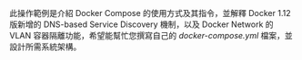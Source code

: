 此操作範例是介紹 Docker Compose 的使用方式及其指令，並解釋 Docker 1.12 版新增的 DNS-based Service Discovery 機制，以及 Docker Network 的 VLAN 容器隔離功能，希望能幫忙您撰寫自己的 *docker-compose.yml* 檔案，並設計所需系統架構。